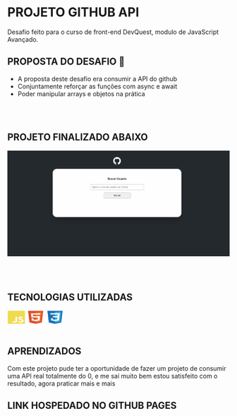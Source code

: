 # PROJETO GITHUB API 

Desafio feito para o curso de front-end DevQuest, modulo de JavaScript Avançado.

## PROPOSTA DO DESAFIO 🚀

- A proposta deste desafio era consumir a API do github
- Conjuntamente reforçar as funções com async e await 
- Poder manipular arrays e objetos na prática
<br>
<br>

## PROJETO FINALIZADO ABAIXO  

[<img src="./gif/apiGit.gif">]()

<br>
<br>

## TECNOLOGIAS UTILIZADAS 

<img alt="JS" height="30" width="40" src="https://raw.githubusercontent.com/devicons/devicon/master/icons/javascript/javascript-plain.svg">
<img alt="HTML" height="30" width="40" src="https://raw.githubusercontent.com/devicons/devicon/master/icons/html5/html5-original.svg">
<img alt="CSS" height="30" width="40" src="https://raw.githubusercontent.com/devicons/devicon/master/icons/css3/css3-original.svg">
<br>
<br>

## APRENDIZADOS 

Com este projeto pude ter a oportunidade de fazer um projeto de consumir uma API real totalmente do 0, e me saí muito bem estou satisfeito com o resultado, agora praticar mais e mais 

## LINK HOSPEDADO NO GITHUB PAGES 
